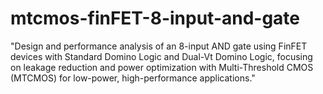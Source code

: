 # mtcmos-finFET-8-input-and-gate
"Design and performance analysis of an 8-input AND gate using FinFET devices with Standard Domino Logic and Dual-Vt Domino Logic, focusing on leakage reduction and power optimization with Multi-Threshold CMOS (MTCMOS) for low-power, high-performance applications."

